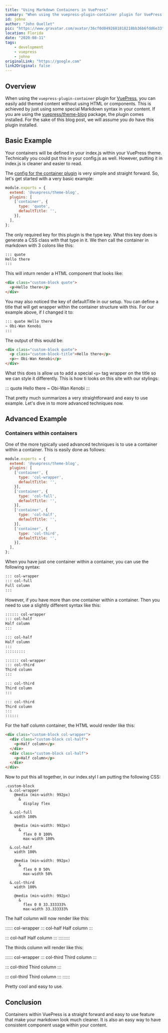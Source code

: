 ```yaml
---
title: "Using Markdown Containers in VuePress"
summary: "When using the vuepress-plugin-container plugin for VuePress, you can easily add themed content without using HTML or components."
id: johno
author: "John Ouellet"
pic: "https://www.gravatar.com/avatar/36cf0d0492681818218bb36b6fdd6e33"
location: Florida
date: "2020-08-11"
tags:
    - development
    - vuepress
    - johno
originalLink: "https://google.com"
link2Original: false
---
```


## Overview

When using the ```vuepress-plugin-container``` plugin for [VuePress](https://vuepress.vuejs.org/), you can easily add themed content without using HTML or components.  This is achieved by just using some special Markdown syntax in your content.  If you are using the [vuepress/theme-blog](https://github.com/vuepressjs/vuepress-theme-blog) package, the plugin comes installed.  For the sake of this blog post, we will assume you do have this plugin installed.

## Basic Example

Your containers will be defined in your index.js within your VuePress theme.  Technically you could put this in your config.js as well.  However, putting it in index.js is cleaner and easier to read.

The [config for the container plugin](https://vuepress.github.io/en/plugins/container/#usage) is very simple and straight forward.  So, let's get started with a very basic example:

```js
module.exports = {
  extend: '@vuepress/theme-blog',
  plugins: [
    ['container', {
      type: 'quote',
      defaultTitle: '',
    }],
  ],
};
```

The only required key for this plugin is the type key.  What this key does is generate a CSS class with that type in it.  We then call the container in markdown with 3 colons like this:

```bash
::: quote
Hello there
:::
```

This will inturn render a HTML component that looks like:

```html
<div class="custom-block quote">
  <p>Hello there</p>
</div>
```


You may also noticed the key of defaultTitle in our setup.  You can define a title that will get wrapper within the container structure with this.  For our example above, if I changed it to:


```bash
::: quote Hello there
~ Obi-Wan Kenobi
:::
```

The output of this would be:

```html
<div class="custom-block quote">
  <p class="custom-block-title">Hello there</p>
  <p>~ Obi-Wan Kenobi</p>
</div>
```

What this does is allow us to add a special ```<p>``` tag wrapper on the title so we can style it differently.  This is how ti looks on this site with our stylings:

::: quote Hello there
~ Obi-Wan Kenobi
:::

That pretty much summarizes a very straightforward and easy to use example.  Let's dive in to more advanced techniques now.



## Advanced Example

### Containers within containers

One of the more typically used advanced techniques is to use a container within a container.  This is easily done as follows:

```js
module.exports = {
  extend: '@vuepress/theme-blog',
  plugins: [
    ['container', {
      type: 'col-wrapper',
      defaultTitle: '',
    }],
    ['container', {
      type: 'col-full',
      defaultTitle: '',
    }],
    ['container', {
      type: 'col-half',
      defaultTitle: '',
    }],
    ['container', {
      type: 'col-third',
      defaultTitle: '',
    }],
  ],
};
```

When you have just one container within a container, you can use the following syntax:

```bash
::: col-wrapper
::: col-full
Full column
:::
```

However, if you have more than one container within a container.  Then you need to use a slightly different syntax like this:

```bash
:::::: col-wrapper
::: col-half
Half column
:::

::: col-half
Half column
:::
:::::::::

:::::: col-wrapper
::: col-third
Third column
:::

::: col-third
Third column
:::

::: col-third
Third column
:::
::::::
```

For the half column container, the HTML would render like this:

```html
<div class="custom-block col-wrapper">
  <div class="custom-block col-half">
    <p>Half column</p>
  </div>
  <div class="custom-block col-half">
    <p>Half column</p>
  </div>
</div>
```

Now to put this all together, in our index.styl I am putting the following CSS:

```stylus
.custom-block
  &.col-wrapper
    @media (min-width: 992px)
      &
        display flex

  &.col-full
    width 100%

    @media (min-width: 992px)
      &
        flex 0 0 100%
        max-width 100%

  &.col-half
    width 100%

    @media (min-width: 992px)
      &
        flex 0 0 50%
        max-width 50%

  &.col-third
    width 100%

    @media (min-width: 992px)
      &
        flex 0 0 33.333333%
        max-width 33.333333%
```

The half column will now render like this:

:::::: col-wrapper
::: col-half
Half column
:::

::: col-half
Half column
:::
:::::::::

The thirds column will render like this:

:::::: col-wrapper
::: col-third
Third column
:::

::: col-third
Third column
:::

::: col-third
Third column
:::
::::::

Pretty cool and easy to use.

## Conclusion

Containers within VuePress is a straight forward and easy to use feature that make your markdown look much cleaner.  It is also an easy way to have consistent component usage within your content.
